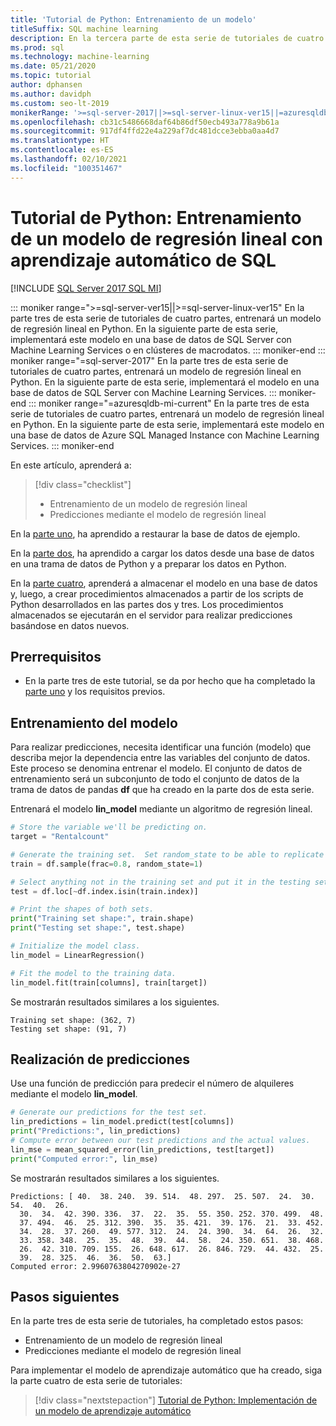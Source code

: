 ```yaml
---
title: 'Tutorial de Python: Entrenamiento de un modelo'
titleSuffix: SQL machine learning
description: En la tercera parte de esta serie de tutoriales de cuatro partes, entrenará un modelo de regresión lineal en Python para predecir los alquileres de esquíes con aprendizaje automático de SQL.
ms.prod: sql
ms.technology: machine-learning
ms.date: 05/21/2020
ms.topic: tutorial
author: dphansen
ms.author: davidph
ms.custom: seo-lt-2019
monikerRange: '>=sql-server-2017||>=sql-server-linux-ver15||=azuresqldb-mi-current'
ms.openlocfilehash: cb31c5486668daf64b86df50ecb493a778a9b61a
ms.sourcegitcommit: 917df4ffd22e4a229af7dc481dcce3ebba0aa4d7
ms.translationtype: HT
ms.contentlocale: es-ES
ms.lasthandoff: 02/10/2021
ms.locfileid: "100351467"
---
```

# <a name="python-tutorial-train-a-linear-regression-model-with-sql-machine-learning"></a>Tutorial de Python: Entrenamiento de un modelo de regresión lineal con aprendizaje automático de SQL
[!INCLUDE [SQL Server 2017 SQL MI](../../includes/applies-to-version/sqlserver2017-asdbmi.md)]

::: moniker range=">=sql-server-ver15||>=sql-server-linux-ver15"
En la parte tres de esta serie de tutoriales de cuatro partes, entrenará un modelo de regresión lineal en Python. En la siguiente parte de esta serie, implementará este modelo en una base de datos de SQL Server con Machine Learning Services o en clústeres de macrodatos.
::: moniker-end
::: moniker range="=sql-server-2017"
En la parte tres de esta serie de tutoriales de cuatro partes, entrenará un modelo de regresión lineal en Python. En la siguiente parte de esta serie, implementará el modelo en una base de datos de SQL Server con Machine Learning Services.
::: moniker-end
::: moniker range="=azuresqldb-mi-current"
En la parte tres de esta serie de tutoriales de cuatro partes, entrenará un modelo de regresión lineal en Python. En la siguiente parte de esta serie, implementará este modelo en una base de datos de Azure SQL Managed Instance con Machine Learning Services.
::: moniker-end

En este artículo, aprenderá a:

> [!div class="checklist"]
> * Entrenamiento de un modelo de regresión lineal
> * Predicciones mediante el modelo de regresión lineal

En la [parte uno](python-ski-rental-linear-regression.md), ha aprendido a restaurar la base de datos de ejemplo.

En la [parte dos](python-ski-rental-linear-regression-prepare-data.md), ha aprendido a cargar los datos desde una base de datos en una trama de datos de Python y a preparar los datos en Python.

En la [parte cuatro](python-ski-rental-linear-regression-deploy-model.md), aprenderá a almacenar el modelo en una base de datos y, luego, a crear procedimientos almacenados a partir de los scripts de Python desarrollados en las partes dos y tres. Los procedimientos almacenados se ejecutarán en el servidor para realizar predicciones basándose en datos nuevos.

## <a name="prerequisites"></a>Prerrequisitos

* En la parte tres de este tutorial, se da por hecho que ha completado la [parte uno](python-ski-rental-linear-regression.md) y los requisitos previos.

## <a name="train-the-model"></a>Entrenamiento del modelo

Para realizar predicciones, necesita identificar una función (modelo) que describa mejor la dependencia entre las variables del conjunto de datos. Este proceso se denomina entrenar el modelo. El conjunto de datos de entrenamiento será un subconjunto de todo el conjunto de datos de la trama de datos de pandas **df** que ha creado en la parte dos de esta serie.

Entrenará el modelo **lin_model** mediante un algoritmo de regresión lineal.

```python
# Store the variable we'll be predicting on.
target = "Rentalcount"

# Generate the training set.  Set random_state to be able to replicate results.
train = df.sample(frac=0.8, random_state=1)

# Select anything not in the training set and put it in the testing set.
test = df.loc[~df.index.isin(train.index)]

# Print the shapes of both sets.
print("Training set shape:", train.shape)
print("Testing set shape:", test.shape)

# Initialize the model class.
lin_model = LinearRegression()

# Fit the model to the training data.
lin_model.fit(train[columns], train[target])
```

Se mostrarán resultados similares a los siguientes.

```results
Training set shape: (362, 7)
Testing set shape: (91, 7)
```

## <a name="make-predictions"></a>Realización de predicciones

Use una función de predicción para predecir el número de alquileres mediante el modelo **lin_model**.

```python
# Generate our predictions for the test set.
lin_predictions = lin_model.predict(test[columns])
print("Predictions:", lin_predictions)
# Compute error between our test predictions and the actual values.
lin_mse = mean_squared_error(lin_predictions, test[target])
print("Computed error:", lin_mse)
```

Se mostrarán resultados similares a los siguientes.

```results
Predictions: [ 40.  38. 240.  39. 514.  48. 297.  25. 507.  24.  30.  54.  40.  26.
  30.  34.  42. 390. 336.  37.  22.  35.  55. 350. 252. 370. 499.  48.
  37. 494.  46.  25. 312. 390.  35.  35. 421.  39. 176.  21.  33. 452.
  34.  28.  37. 260.  49. 577. 312.  24.  24. 390.  34.  64.  26.  32.
  33. 358. 348.  25.  35.  48.  39.  44.  58.  24. 350. 651.  38. 468.
  26.  42. 310. 709. 155.  26. 648. 617.  26. 846. 729.  44. 432.  25.
  39.  28. 325.  46.  36.  50.  63.]
Computed error: 2.9960763804270902e-27
```

## <a name="next-steps"></a>Pasos siguientes

En la parte tres de esta serie de tutoriales, ha completado estos pasos:

* Entrenamiento de un modelo de regresión lineal
* Predicciones mediante el modelo de regresión lineal

Para implementar el modelo de aprendizaje automático que ha creado, siga la parte cuatro de esta serie de tutoriales:

> [!div class="nextstepaction"]
> [Tutorial de Python: Implementación de un modelo de aprendizaje automático](python-ski-rental-linear-regression-deploy-model.md)
